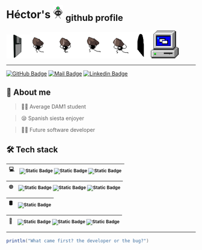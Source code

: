 
# Héctor's <img src="https://github.com/hmalcrudo/hmalcrudo/blob/main/img/happy-sootsprite.gif"> <sub>github profile  </sub>


<img src="https://github.com/hmalcrudo/hmalcrudo/blob/main/img/floppy.png"><img src="https://github.com/hmalcrudo/hmalcrudo/blob/main/img/soot-sprites.gif"><img src="https://github.com/hmalcrudo/hmalcrudo/blob/main/img/win3-computer.png" width=75px>

---

[![GitHub Badge](https://img.shields.io/badge/-Github-333333?style=for-the-badge&logo=github)](https://github.com/hmalcrudo) [![Mail Badge](https://img.shields.io/badge/-gmail-333333?style=for-the-badge&logo=Gmail&link=mailto:hectoralcru@gmail.com)](mailto:hectoralcru@gmail.com) [![Linkedin Badge](https://img.shields.io/badge/-Linkedin-333333?style=for-the-badge&logo=linkedin&link=mailto:hectoralcru@gmail.com)](https://www.linkedin.com/in/hector-martinez-alcrudo/)

## 👤 About me
> 👨‍🎓 Average DAM1 student

> 😪 Spanish siesta enjoyer

> 👨‍💻 Future software developer

## 🛠 Tech stack

|💻|<sub> ![Static Badge](https://img.shields.io/badge/Linux-222222?style=flat&logo=linux) ![Static Badge](https://img.shields.io/badge/GNU_Bash-222222?style=flat&logo=gnubash) ![Static Badge](https://img.shields.io/badge/☕_Java-222222?style=flat)</sub>|
|------|--------|

|🌐|<sub> ![Static Badge](https://img.shields.io/badge/HTML5-222222?style=flat&logo=html5) ![Static Badge](https://img.shields.io/badge/CSS-222222?style=flat&logo=css3) ![Static Badge](https://img.shields.io/badge/WordPress-222222?style=flat&logo=wordpress)</sub>|
|------|--------|

|🛢 |<sub> ![Static Badge](https://img.shields.io/badge/MySQL-222222?style=flat&logo=mysql&labelColor=FFFFFE)</sub>|
|------|--------|

|🔧|<sub> ![Static Badge](https://img.shields.io/badge/Git-222222?style=flat&logo=git&labelColor=) ![Static Badge](https://img.shields.io/badge/GitHub-222222?style=flat&logo=github) ![Static Badge](https://img.shields.io/badge/Markdown-222222?style=flat&logo=markdown)</sub>|
|------|--------|

---

```java
println("What came first? the developer or the bug?")
```







